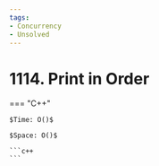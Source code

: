 ```yaml
---
tags:
- Concurrency
- Unsolved
---
```



# 1114. Print in Order

=== "C++"

    $Time: O()$

    $Space: O()$

    ```c++
    ```